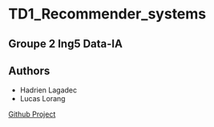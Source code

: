# TD1_Recommender_systems

## Groupe 2 Ing5 Data-IA
## Authors
- Hadrien Lagadec
- Lucas Lorang

[Github Project](https://github.com/Luckuah/TD1_Recommender_systems)
